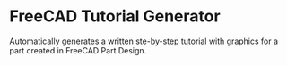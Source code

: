 # FreeCAD Tutorial Generator

Automatically generates a written ste-by-step tutorial with graphics for a part created in FreeCAD Part Design.
